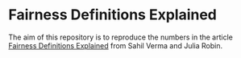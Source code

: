 # Fairness Definitions Explained
The aim of this repository is to reproduce the numbers in the article [Fairness Definitions Explained](https://fairware.cs.umass.edu/papers/Verma.pdf) from Sahil Verma and Julia Robin.
